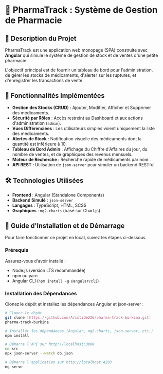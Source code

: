 # 💊 PharmaTrack : Système de Gestion de Pharmacie

## 📝 Description du Projet

PharmaTrack est une application web monopage (SPA) construite avec **Angular** qui simule le système de gestion de stock et de ventes d'une petite pharmacie.

L'objectif principal est de fournir un tableau de bord pour l'administration, de gérer les stocks de médicaments, d'alerter sur les ruptures, et d'enregistrer les transactions de vente.

## 🌟 Fonctionnalités Implémentées

* **Gestion des Stocks (CRUD)** : Ajouter, Modifier, Afficher et Supprimer des médicaments.
* **Sécurité par Rôles** : Accès restreint au Dashboard et aux actions d'administration (`admin`).
* **Vues Différenciées** : Les utilisateurs simples voient uniquement la liste des médicaments.
* **Alertes de Stock** : Notification visuelle des médicaments dont la quantité est inférieure à 10.
* **Tableau de Bord Admin** : Affichage du Chiffre d'Affaires du jour, du nombre de ventes, et de graphiques des revenus mensuels.
* **Moteur de Recherche** : Recherche rapide de médicaments par nom .
* **API REST** : Utilisation de `json-server` pour simuler un backend RESTful.

## 🛠️ Technologies Utilisées

* **Frontend** : Angular (Standalone Components)
* **Backend Simulé** : `json-server`
* **Langages** : TypeScript, HTML, SCSS
* **Graphiques** : `ng2-charts` (basé sur Chart.js)

## 🚀 Guide d'Installation et de Démarrage

Pour faire fonctionner ce projet en local, suivez les étapes ci-dessous.

### Prérequis

Assurez-vous d'avoir installé :
* Node.js (version LTS recommandée)
* npm ou yarn
* Angular CLI (`npm install -g @angular/cli`)

### Installation des Dépendances

Clonez le dépôt et installez les dépendances Angular et json-server :

```bash
# Cloner le dépôt
git clone [https://github.com/Aristide226/pharma-track-burkina.git]
pharma-track-burkina

# Installer les dépendances (Angular, ng2-charts, json-server, etc.)
npm install

# Démarre l'API sur http://localhost:3000
cd src
npx json-server --watch db.json

# Démarre l'application sur http://localhost:4200
ng serve
